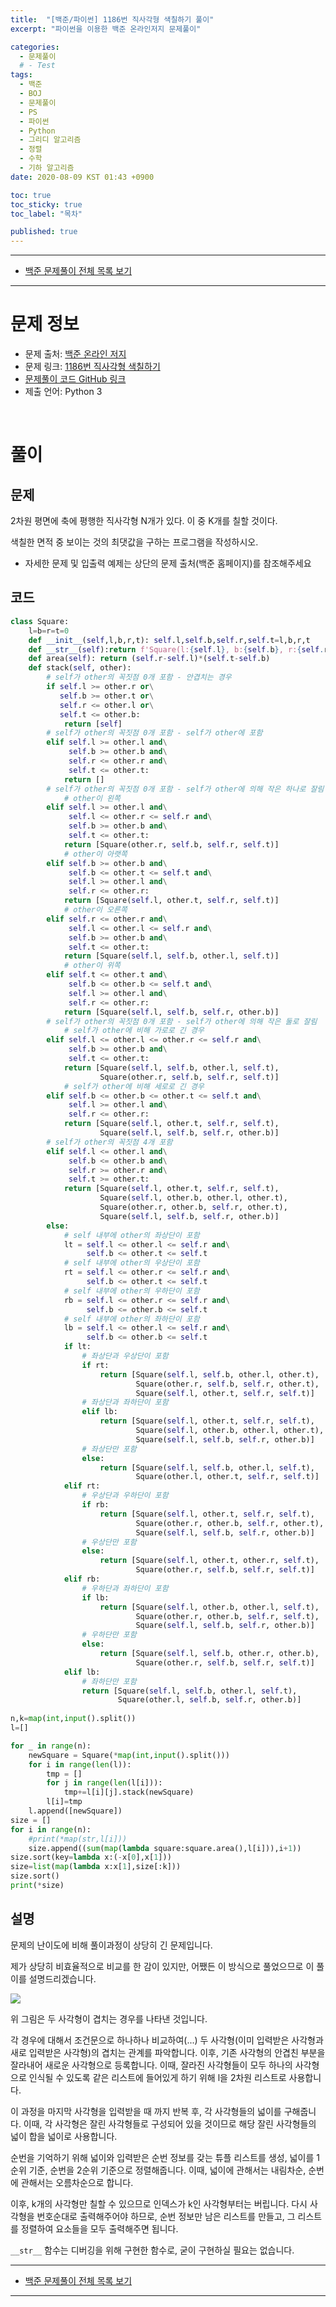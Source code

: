 ```yaml
---
title:  "[백준/파이썬] 1186번 직사각형 색칠하기 풀이"
excerpt: "파이썬을 이용한 백준 온라인저지 문제풀이"

categories:
  - 문제풀이
  # - Test
tags:
  - 백준
  - BOJ
  - 문제풀이
  - PS
  - 파이썬
  - Python
  - 그리디 알고리즘
  - 정렬
  - 수학
  - 기하 알고리즘
date: 2020-08-09 KST 01:43 +0900

toc: true
toc_sticky: true
toc_label: "목차"

published: true
---
```


- - -

 - [백준 문제풀이 전체 목록 보기](/boj)

- - -

# 문제 정보
 - 문제 출처: [백준 온라인 저지](http://boj.kr/)
 - 문제 링크: [1186번 직사각형 색칠하기](https://www.acmicpc.net/problem/1186)
 - [문제풀이 코드 GitHub 링크](https://github.com/NeoMindStd/CodingLife)
 - 제출 언어: Python 3
 
 <br>

# 풀이

## 문제

2차원 평면에 축에 평행한 직사각형 N개가 있다. 이 중 K개를 칠할 것이다.

색칠한 면적 중 보이는 것의 최댓값을 구하는 프로그램을 작성하시오.

* 자세한 문제 및 입출력 예제는 상단의 문제 출처(백준 홈페이지)를 참조해주세요

## 코드

```python
class Square:
    l=b=r=t=0
    def __init__(self,l,b,r,t): self.l,self.b,self.r,self.t=l,b,r,t
    def __str__(self):return f'Square(l:{self.l}, b:{self.b}, r:{self.r}, t:{self.t})'
    def area(self): return (self.r-self.l)*(self.t-self.b)
    def stack(self, other):
        # self가 other의 꼭짓점 0개 포함 - 안겹치는 경우
        if self.l >= other.r or\
           self.b >= other.t or\
           self.r <= other.l or\
           self.t <= other.b:
            return [self]
        # self가 other의 꼭짓점 0개 포함 - self가 other에 포함
        elif self.l >= other.l and\
             self.b >= other.b and\
             self.r <= other.r and\
             self.t <= other.t:
            return []
        # self가 other의 꼭짓점 0개 포함 - self가 other에 의해 작은 하나로 잘림
            # other이 왼쪽
        elif self.l >= other.l and\
             self.l <= other.r <= self.r and\
             self.b >= other.b and\
             self.t <= other.t:
            return [Square(other.r, self.b, self.r, self.t)]
            # other이 아랫쪽
        elif self.b >= other.b and\
             self.b <= other.t <= self.t and\
             self.l >= other.l and\
             self.r <= other.r:
            return [Square(self.l, other.t, self.r, self.t)]
            # other이 오른쪽
        elif self.r <= other.r and\
             self.l <= other.l <= self.r and\
             self.b >= other.b and\
             self.t <= other.t:
            return [Square(self.l, self.b, other.l, self.t)]
            # other이 위쪽
        elif self.t <= other.t and\
             self.b <= other.b <= self.t and\
             self.l >= other.l and\
             self.r <= other.r:
            return [Square(self.l, self.b, self.r, other.b)]
        # self가 other의 꼭짓점 0개 포함 - self가 other에 의해 작은 둘로 잘림
            # self가 other에 비해 가로로 긴 경우
        elif self.l <= other.l <= other.r <= self.r and\
             self.b >= other.b and\
             self.t <= other.t:
            return [Square(self.l, self.b, other.l, self.t),
                    Square(other.r, self.b, self.r, self.t)]
            # self가 other에 비해 세로로 긴 경우
        elif self.b <= other.b <= other.t <= self.t and\
             self.l >= other.l and\
             self.r <= other.r:
            return [Square(self.l, other.t, self.r, self.t),
                    Square(self.l, self.b, self.r, other.b)]
        # self가 other의 꼭짓점 4개 포함
        elif self.l <= other.l and\
             self.b <= other.b and\
             self.r >= other.r and\
             self.t >= other.t:
            return [Square(self.l, other.t, self.r, self.t),
                    Square(self.l, other.b, other.l, other.t),
                    Square(other.r, other.b, self.r, other.t),
                    Square(self.l, self.b, self.r, other.b)]
        else:
            # self 내부에 other의 좌상단이 포함
            lt = self.l <= other.l <= self.r and\
                 self.b <= other.t <= self.t
            # self 내부에 other의 우상단이 포함
            rt = self.l <= other.r <= self.r and\
                 self.b <= other.t <= self.t
            # self 내부에 other의 우하단이 포함
            rb = self.l <= other.r <= self.r and\
                 self.b <= other.b <= self.t
            # self 내부에 other의 좌하단이 포함
            lb = self.l <= other.l <= self.r and\
                 self.b <= other.b <= self.t
            if lt:
                # 좌상단과 우상단이 포함
                if rt:
                    return [Square(self.l, self.b, other.l, other.t),
                            Square(other.r, self.b, self.r, other.t),
                            Square(self.l, other.t, self.r, self.t)]
                # 좌상단과 좌하단이 포함
                elif lb:
                    return [Square(self.l, other.t, self.r, self.t),
                            Square(self.l, other.b, other.l, other.t),
                            Square(self.l, self.b, self.r, other.b)]
                # 좌상단만 포함
                else:
                    return [Square(self.l, self.b, other.l, self.t),
                            Square(other.l, other.t, self.r, self.t)]
            elif rt:
                # 우상단과 우하단이 포함
                if rb:
                    return [Square(self.l, other.t, self.r, self.t),
                            Square(other.r, other.b, self.r, other.t),
                            Square(self.l, self.b, self.r, other.b)]
                # 우상단만 포함
                else:
                    return [Square(self.l, other.t, other.r, self.t),
                            Square(other.r, self.b, self.r, self.t)]
            elif rb:
                # 우하단과 좌하단이 포함
                if lb:
                    return [Square(self.l, other.b, other.l, self.t),
                            Square(other.r, other.b, self.r, self.t),
                            Square(self.l, self.b, self.r, other.b)]
                # 우하단만 포함
                else:
                    return [Square(self.l, self.b, other.r, other.b),
                            Square(other.r, self.b, self.r, self.t)]
            elif lb:
                # 좌하단만 포함
                return [Square(self.l, self.b, other.l, self.t),
                        Square(other.l, self.b, self.r, other.b)]
        
n,k=map(int,input().split())
l=[]

for _ in range(n):
    newSquare = Square(*map(int,input().split()))
    for i in range(len(l)):
        tmp = []
        for j in range(len(l[i])):
            tmp+=l[i][j].stack(newSquare)
        l[i]=tmp
    l.append([newSquare])
size = []
for i in range(n):
    #print(*map(str,l[i]))
    size.append((sum(map(lambda square:square.area(),l[i])),i+1))
size.sort(key=lambda x:(-x[0],x[1]))
size=list(map(lambda x:x[1],size[:k]))
size.sort()
print(*size)
```

## 설명

문제의 난이도에 비해 풀이과정이 상당히 긴 문제입니다.

제가 상당히 비효율적으로 비교를 한 감이 있지만, 어쨌든 이 방식으로 풀었으므로 이 풀이를 설명드리겠습니다.

![](/assets/images/posts/boj/1186/square.png)

위 그림은 두 사각형이 겹치는 경우를 나타낸 것입니다.

각 경우에 대해서 조건문으로 하나하나 비교하여(...) 두 사각형(이미 입력받은 사각형과 새로 입력받은 사각형)의 겹치는 관계를 파악합니다. 이후, 기존 사각형의 안겹친 부분을 잘라내어 새로운 사각형으로 등록합니다. 이때, 잘라진 사각형들이 모두 하나의 사각형으로 인식될 수 있도록 같은 리스트에 들어있게 하기 위해 l을 2차원 리스트로 사용합니다.

이 과정을 마지막 사각형을 입력받을 때 까지 반복 후, 각 사각형들의 넓이를 구해줍니다. 이때, 각 사각형은 잘린 사각형들로 구성되어 있을 것이므로 해당 잘린 사각형들의 넓이 합을 넓이로 사용합니다.

순번을 기억하기 위해 넓이와 입력받은 순번 정보를 갖는 튜플 리스트를 생성, 넓이를 1순위 기준, 순번을 2순위 기준으로 정렬해줍니다. 이때, 넓이에 관해서는 내림차순, 순번에 관해서는 오름차순으로 합니다.

이후, k개의 사각형만 칠할 수 있으므로 인덱스가 k인 사각형부터는 버립니다.
다시 사각형을 번호순대로 출력해주어야 하므로, 순번 정보만 남은 리스트를 만들고, 그 리스트를 정렬하여 요소들을 모두 출력해주면 됩니다.

`__str__` 함수는 디버깅을 위해 구현한 함수로, 굳이 구현하실 필요는 없습니다.

- - -

 - [백준 문제풀이 전체 목록 보기](/boj)

- - -